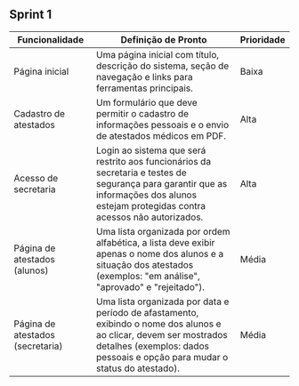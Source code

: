 ## **Sprint 1**

| **Funcionalidade**                      | **Definição de Pronto**                                                                                                       | **Prioridade** | 
|-----------------------------------------|------------------------------------------------------------------------------------------------------------------------------|----------------|
| Página inicial                          | Uma página inicial com título, descrição do sistema, seção de navegação e links para ferramentas principais.                | Baixa          |
| Cadastro de atestados                   | Um formulário que deve permitir o cadastro de informações pessoais e o envio de atestados médicos em PDF.                    | Alta           |
| Acesso de secretaria                    | Login ao sistema que será restrito aos funcionários da secretaria e testes de segurança para garantir que as informações dos alunos estejam protegidas contra acessos não autorizados. | Alta           |
| Página de atestados (alunos)            | Uma lista organizada por ordem alfabética, a lista deve exibir apenas o nome dos alunos e a situação dos atestados (exemplos: "em análise", "aprovado" e "rejeitado"). | Média          |
| Página de atestados (secretaria)        | Uma lista organizada por data e período de afastamento, exibindo o nome dos alunos e ao clicar, devem ser mostrados detalhes (exemplos: dados pessoais e opção para mudar o status do atestado). | Média          |
